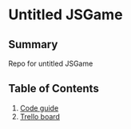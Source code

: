 # Untitled JSGame

## Summary

Repo for untitled JSGame

## Table of Contents

1. [Code guide](doc/codeguide.md)
11. [Trello board](https://trello.com/b/rokrH1LN/jsgametodo)



